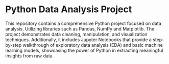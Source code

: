 # Python Data Analysis Project
This repository contains a comprehensive Python project focused on data analysis. Utilizing libraries such as Pandas, NumPy and Matplotlib. The project demonstrates data cleaning, manipulation, and visualization techniques. Additionally, it includes Jupyter Notebooks that provide a step-by-step walkthrough of exploratory data analysis (EDA) and basic machine learning models, showcasing the power of Python in extracting meaningful insights from raw data.
